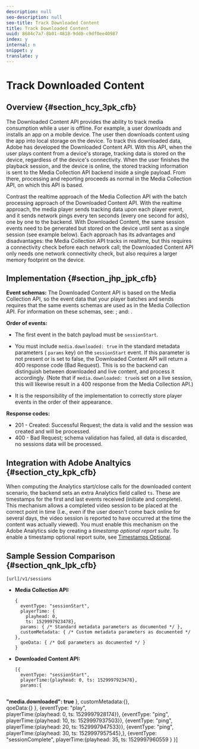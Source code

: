 ```yaml
---
description: null
seo-description: null
seo-title: Track Downloaded Content
title: Track Downloaded Content
uuid: 8684c7a7-8b01-4818-9dd0-c9df0ee40987
index: y
internal: n
snippet: y
translate: y
---
```


# Track Downloaded Content

## Overview {#section_hcy_3pk_cfb}

The Downloaded Content API provides the ability to track media consumption while a user is offline. For example, a user downloads and installs an app on a mobile device. The user then downloads content using the app into local storage on the device. To track this downloaded data, Adobe has developed the Downloaded Content API. With this API, when the user plays content from a device's storage, tracking data is stored on the device, regardless of the device's connectivity. When the user finishes the playback session, and the device is online, the stored tracking information is sent to the Media Collection API backend inside a single payload. From there, processing and reporting proceeds as normal in the Media Collection API, on which this API is based.

Contrast the realtime approach of the Media Collection API with the batch processing approach of the Downloaded Content API. With the realtime approach, the media player sends tracking data upon each player event, and it sends network pings every ten seconds (every one second for ads), one by one to the backend. With Downloaded Content, the same session events need to be generated but stored on the device until sent as a single session (see example below). Each approach has its advantages and disadvantages: the Media Collection API tracks in realtime, but this requires a connectivity check before each network call; the Downloaded Content API only needs one network connectivity check, but also requires a larger memory footprint on the device.

## Implementation {#section_jhp_jpk_cfb}

**Event schemas:** The Downloaded Content API is based on the Media Collection API, so the event data that your player batches and sends requires that the same events schemas are used as in the Media Collection API. For information on these schemas, see: [](../media-collection-api/mc-api-overview.md); and: [](../media-collection-api/mc-api-impl/mc-api-validate-reqs.md).

**Order of events:**

* The first event in the batch payload must be `sessionStart`.
* You must include `media.downloaded: true` in the standard metadata parameters ( `params` key) on the `sessionStart` event. If this parameter is not present or is set to false, the Downloaded Content API will return a 400 response code (Bad Request). This is so the backend can distinguish between downloaded and live content, and process it accordingly. (Note that if `media.downloaded: true`is set on a live session, this will likewise result in a 400 response from the Media Collection API.)

* It is the responsibility of the implementation to correctly store player events in the order of their appearance.

**Response codes:**

* 201 - Created: Successful Request; the data is valid and the session was created and will be processed.
* 400 - Bad Request; schema validation has failed, all data is discarded, no sessions data will be processed.

## Integration with Adobe Analtyics {#section_cty_kpk_cfb}

When computing the Analytics start/close calls for the downloaded content scenario, the backend sets an extra Analytics field called `ts`. These are timestamps for the first and last events received (initiate and complete). This mechanism allows a completed video session to be placed at the correct point in time (I.e., even if the user doesn't come back online for several days, the video session is reported to have occurred at the time the content was actually viewed). You must enable this mechanism on the Adobe Analytics side by creating a *timestamp optional report suite*. To enable a timestamp optional report suite, see [Timestamps Optional](https://marketing.adobe.com/resources/help/en_US/reference/timestamp-optional.html).

## Sample Session Comparison {#section_qnk_lpk_cfb}

```
[url]/v1/sessions
```

* **Media Collection API:** 

  ```
  { 
    eventType: "sessionStart", 
    playerTime: { 
      playhead: 0,  
      ts: 1529997923478},  
    params: { /* Standard metadata parameters as documented */ },  
    customMetadata: { /* Custom metadata parameters as documented */ },  
    qoeData: { /* QoE parameters as documented */ } 
  }
  ```

* **Downloaded Content API:** 

  ```
  [{ 
    eventType: "sessionStart", 
    playerTime:{playhead: 0, ts: 1529997923478},  
    params:{ 
   
<b>    "media.downloaded": true</b> 
    }, 
    customMetadata:{},  
    qoeData:{} 
    }, 
    {eventType: "play",  
     playerTime:{playhead: 0,  ts: 1529997928174}}, 
    {eventType: "ping",  
     playerTime:{playhead: 10, ts: 1529997937503}}, 
    {eventType: "ping",  
     playerTime:{playhead: 20, ts: 1529997947533}}, 
    {eventType: "ping",  
     playerTime:{playhead: 30, ts: 1529997957545},}, 
    {eventType: "sessionComplete", 
     playerTime:{playhead: 35, ts: 1529997960559 
    } 
  }]
  ```

